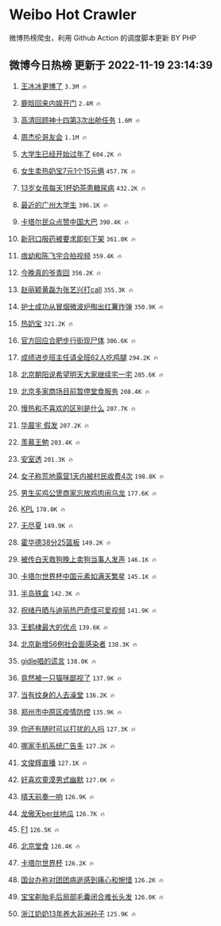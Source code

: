 # Weibo Hot Crawler 



微博热榜爬虫，利用 Github Action 的调度脚本更新 BY PHP 


## 微博今日热榜 更新于 2022-11-19 23:14:39 
1. [王冰冰更博了](https://s.weibo.com/weibo?q=%23%E7%8E%8B%E5%86%B0%E5%86%B0%E6%9B%B4%E5%8D%9A%E4%BA%86%23&t=31&band_rank=1&Refer=top) `3.3M 🔥` 

1. [鹿晗回来内娱开门](https://s.weibo.com/weibo?q=%23%E9%B9%BF%E6%99%97%E5%9B%9E%E6%9D%A5%E5%86%85%E5%A8%B1%E5%BC%80%E9%97%A8%23&t=31&band_rank=2&Refer=top) `2.4M 🔥` 

1. [高清回顾神十四第3次出舱任务](https://s.weibo.com/weibo?q=%23%E9%AB%98%E6%B8%85%E5%9B%9E%E9%A1%BE%E7%A5%9E%E5%8D%81%E5%9B%9B%E7%AC%AC3%E6%AC%A1%E5%87%BA%E8%88%B1%E4%BB%BB%E5%8A%A1%23&t=31&band_rank=3&Refer=top) `1.6M 🔥` 

1. [周杰伦哥友会](https://s.weibo.com/weibo?q=%23%E5%91%A8%E6%9D%B0%E4%BC%A6%E5%93%A5%E5%8F%8B%E4%BC%9A%23&t=31&band_rank=4&Refer=top) `1.1M 🔥` 

1. [大学生已经开始过年了](https://s.weibo.com/weibo?q=%23%E5%A4%A7%E5%AD%A6%E7%94%9F%E5%B7%B2%E7%BB%8F%E5%BC%80%E5%A7%8B%E8%BF%87%E5%B9%B4%E4%BA%86%23&t=31&band_rank=5&Refer=top) `604.2K 🔥` 

1. [女生卖热奶宝7元1个15元俩](https://s.weibo.com/weibo?q=%23%E5%A5%B3%E7%94%9F%E5%8D%96%E7%83%AD%E5%A5%B6%E5%AE%9D7%E5%85%831%E4%B8%AA15%E5%85%83%E4%BF%A9%23&t=31&band_rank=6&Refer=top) `457.7K 🔥` 

1. [13岁女孩每天1杯奶茶患糖尿病](https://s.weibo.com/weibo?q=%2313%E5%B2%81%E5%A5%B3%E5%AD%A9%E6%AF%8F%E5%A4%A91%E6%9D%AF%E5%A5%B6%E8%8C%B6%E6%82%A3%E7%B3%96%E5%B0%BF%E7%97%85%23&t=31&band_rank=7&Refer=top) `432.2K 🔥` 

1. [最近的广州大学生](https://s.weibo.com/weibo?q=%23%E6%9C%80%E8%BF%91%E7%9A%84%E5%B9%BF%E5%B7%9E%E5%A4%A7%E5%AD%A6%E7%94%9F%23&t=31&band_rank=8&Refer=top) `396.1K 🔥` 

1. [卡塔尔民众点赞中国大巴](https://s.weibo.com/weibo?q=%23%E5%8D%A1%E5%A1%94%E5%B0%94%E6%B0%91%E4%BC%97%E7%82%B9%E8%B5%9E%E4%B8%AD%E5%9B%BD%E5%A4%A7%E5%B7%B4%23&t=31&band_rank=9&Refer=top) `390.4K 🔥` 

1. [新冠口服药被要求即刻下架](https://s.weibo.com/weibo?q=%23%E6%96%B0%E5%86%A0%E5%8F%A3%E6%9C%8D%E8%8D%AF%E8%A2%AB%E8%A6%81%E6%B1%82%E5%8D%B3%E5%88%BB%E4%B8%8B%E6%9E%B6%23&t=31&band_rank=10&Refer=top) `361.0K 🔥` 

1. [痞幼和陈飞宇合拍视频](https://s.weibo.com/weibo?q=%23%E7%97%9E%E5%B9%BC%E5%92%8C%E9%99%88%E9%A3%9E%E5%AE%87%E5%90%88%E6%8B%8D%E8%A7%86%E9%A2%91%23&t=31&band_rank=11&Refer=top) `359.4K 🔥` 

1. [今晚真的爷青回](https://s.weibo.com/weibo?q=%23%E4%BB%8A%E6%99%9A%E7%9C%9F%E7%9A%84%E7%88%B7%E9%9D%92%E5%9B%9E%23&t=31&band_rank=12&Refer=top) `356.2K 🔥` 

1. [赵丽颖黄磊为张艺兴打call](https://s.weibo.com/weibo?q=%23%E8%B5%B5%E4%B8%BD%E9%A2%96%E9%BB%84%E7%A3%8A%E4%B8%BA%E5%BC%A0%E8%89%BA%E5%85%B4%E6%89%93call%23&t=31&band_rank=13&Refer=top) `355.3K 🔥` 

1. [护士成功从冒烟微波炉掏出红薯炸弹](https://s.weibo.com/weibo?q=%23%E6%8A%A4%E5%A3%AB%E6%88%90%E5%8A%9F%E4%BB%8E%E5%86%92%E7%83%9F%E5%BE%AE%E6%B3%A2%E7%82%89%E6%8E%8F%E5%87%BA%E7%BA%A2%E8%96%AF%E7%82%B8%E5%BC%B9%23&t=31&band_rank=14&Refer=top) `350.9K 🔥` 

1. [热奶宝](https://s.weibo.com/weibo?q=%E7%83%AD%E5%A5%B6%E5%AE%9D&t=31&band_rank=15&Refer=top) `321.2K 🔥` 

1. [官方回应合肥步行街现尸体](https://s.weibo.com/weibo?q=%23%E5%AE%98%E6%96%B9%E5%9B%9E%E5%BA%94%E5%90%88%E8%82%A5%E6%AD%A5%E8%A1%8C%E8%A1%97%E7%8E%B0%E5%B0%B8%E4%BD%93%23&t=31&band_rank=16&Refer=top) `306.6K 🔥` 

1. [成绩进步班主任请全班62人吃鸡腿](https://s.weibo.com/weibo?q=%23%E6%88%90%E7%BB%A9%E8%BF%9B%E6%AD%A5%E7%8F%AD%E4%B8%BB%E4%BB%BB%E8%AF%B7%E5%85%A8%E7%8F%AD62%E4%BA%BA%E5%90%83%E9%B8%A1%E8%85%BF%23&t=31&band_rank=17&Refer=top) `294.2K 🔥` 

1. [北京朝阳说希望明天大家继续宅一宅](https://s.weibo.com/weibo?q=%23%E5%8C%97%E4%BA%AC%E6%9C%9D%E9%98%B3%E8%AF%B4%E5%B8%8C%E6%9C%9B%E6%98%8E%E5%A4%A9%E5%A4%A7%E5%AE%B6%E7%BB%A7%E7%BB%AD%E5%AE%85%E4%B8%80%E5%AE%85%23&t=31&band_rank=18&Refer=top) `285.6K 🔥` 

1. [北京多家商场目前暂停堂食服务](https://s.weibo.com/weibo?q=%23%E5%8C%97%E4%BA%AC%E5%A4%9A%E5%AE%B6%E5%95%86%E5%9C%BA%E7%9B%AE%E5%89%8D%E6%9A%82%E5%81%9C%E5%A0%82%E9%A3%9F%E6%9C%8D%E5%8A%A1%23&t=31&band_rank=19&Refer=top) `208.4K 🔥` 

1. [慢热和不喜欢的区别是什么](https://s.weibo.com/weibo?q=%23%E6%85%A2%E7%83%AD%E5%92%8C%E4%B8%8D%E5%96%9C%E6%AC%A2%E7%9A%84%E5%8C%BA%E5%88%AB%E6%98%AF%E4%BB%80%E4%B9%88%23&t=31&band_rank=20&Refer=top) `207.7K 🔥` 

1. [华晨宇 假发](https://s.weibo.com/weibo?q=%E5%8D%8E%E6%99%A8%E5%AE%87%20%E5%81%87%E5%8F%91&t=31&band_rank=21&Refer=top) `207.2K 🔥` 

1. [羡慕王勉](https://s.weibo.com/weibo?q=%23%E7%BE%A1%E6%85%95%E7%8E%8B%E5%8B%89%23&t=31&band_rank=22&Refer=top) `203.4K 🔥` 

1. [安室透](https://s.weibo.com/weibo?q=%E5%AE%89%E5%AE%A4%E9%80%8F&t=31&band_rank=23&Refer=top) `201.3K 🔥` 

1. [女子称荒地露营1天内被村民收费4次](https://s.weibo.com/weibo?q=%23%E5%A5%B3%E5%AD%90%E7%A7%B0%E8%8D%92%E5%9C%B0%E9%9C%B2%E8%90%A51%E5%A4%A9%E5%86%85%E8%A2%AB%E6%9D%91%E6%B0%91%E6%94%B6%E8%B4%B94%E6%AC%A1%23&t=31&band_rank=24&Refer=top) `198.8K 🔥` 

1. [男生买鸡公煲商家忘放鸡肉闹乌龙](https://s.weibo.com/weibo?q=%23%E7%94%B7%E7%94%9F%E4%B9%B0%E9%B8%A1%E5%85%AC%E7%85%B2%E5%95%86%E5%AE%B6%E5%BF%98%E6%94%BE%E9%B8%A1%E8%82%89%E9%97%B9%E4%B9%8C%E9%BE%99%23&t=31&band_rank=25&Refer=top) `177.6K 🔥` 

1. [KPL](https://s.weibo.com/weibo?q=KPL&t=31&band_rank=26&Refer=top) `170.0K 🔥` 

1. [无尽夏](https://s.weibo.com/weibo?q=%E6%97%A0%E5%B0%BD%E5%A4%8F&t=31&band_rank=27&Refer=top) `149.9K 🔥` 

1. [霍华德38分25篮板](https://s.weibo.com/weibo?q=%23%E9%9C%8D%E5%8D%8E%E5%BE%B738%E5%88%8625%E7%AF%AE%E6%9D%BF%23&t=31&band_rank=28&Refer=top) `149.2K 🔥` 

1. [被传白天救狗晚上卖狗当事人发声](https://s.weibo.com/weibo?q=%23%E8%A2%AB%E4%BC%A0%E7%99%BD%E5%A4%A9%E6%95%91%E7%8B%97%E6%99%9A%E4%B8%8A%E5%8D%96%E7%8B%97%E5%BD%93%E4%BA%8B%E4%BA%BA%E5%8F%91%E5%A3%B0%23&t=31&band_rank=29&Refer=top) `146.1K 🔥` 

1. [卡塔尔世界杯中国元素如满天繁星](https://s.weibo.com/weibo?q=%23%E5%8D%A1%E5%A1%94%E5%B0%94%E4%B8%96%E7%95%8C%E6%9D%AF%E4%B8%AD%E5%9B%BD%E5%85%83%E7%B4%A0%E5%A6%82%E6%BB%A1%E5%A4%A9%E7%B9%81%E6%98%9F%23&t=31&band_rank=30&Refer=top) `145.1K 🔥` 

1. [半岛铁盒](https://s.weibo.com/weibo?q=%E5%8D%8A%E5%B2%9B%E9%93%81%E7%9B%92&t=31&band_rank=31&Refer=top) `142.3K 🔥` 

1. [祝绪丹晒与迪丽热巴奇怪可爱视频](https://s.weibo.com/weibo?q=%23%E7%A5%9D%E7%BB%AA%E4%B8%B9%E6%99%92%E4%B8%8E%E8%BF%AA%E4%B8%BD%E7%83%AD%E5%B7%B4%E5%A5%87%E6%80%AA%E5%8F%AF%E7%88%B1%E8%A7%86%E9%A2%91%23&t=31&band_rank=32&Refer=top) `141.9K 🔥` 

1. [王鹤棣最大的优点](https://s.weibo.com/weibo?q=%23%E7%8E%8B%E9%B9%A4%E6%A3%A3%E6%9C%80%E5%A4%A7%E7%9A%84%E4%BC%98%E7%82%B9%23&t=31&band_rank=33&Refer=top) `139.6K 🔥` 

1. [北京新增56例社会面感染者](https://s.weibo.com/weibo?q=%23%E5%8C%97%E4%BA%AC%E6%96%B0%E5%A2%9E56%E4%BE%8B%E7%A4%BE%E4%BC%9A%E9%9D%A2%E6%84%9F%E6%9F%93%E8%80%85%23&t=31&band_rank=34&Refer=top) `138.3K 🔥` 

1. [gidle唱的谎言](https://s.weibo.com/weibo?q=%23gidle%E5%94%B1%E7%9A%84%E8%B0%8E%E8%A8%80%23&t=31&band_rank=35&Refer=top) `138.0K 🔥` 

1. [竟然被一只猫咪鄙视了](https://s.weibo.com/weibo?q=%23%E7%AB%9F%E7%84%B6%E8%A2%AB%E4%B8%80%E5%8F%AA%E7%8C%AB%E5%92%AA%E9%84%99%E8%A7%86%E4%BA%86%23&t=31&band_rank=36&Refer=top) `137.9K 🔥` 

1. [当有纹身的人去澡堂](https://s.weibo.com/weibo?q=%23%E5%BD%93%E6%9C%89%E7%BA%B9%E8%BA%AB%E7%9A%84%E4%BA%BA%E5%8E%BB%E6%BE%A1%E5%A0%82%23&t=31&band_rank=37&Refer=top) `136.2K 🔥` 

1. [郑州市中原区疫情防控](https://s.weibo.com/weibo?q=%E9%83%91%E5%B7%9E%E5%B8%82%E4%B8%AD%E5%8E%9F%E5%8C%BA%E7%96%AB%E6%83%85%E9%98%B2%E6%8E%A7&t=31&band_rank=38&Refer=top) `135.9K 🔥` 

1. [你还有随时可以打扰的人吗](https://s.weibo.com/weibo?q=%23%E4%BD%A0%E8%BF%98%E6%9C%89%E9%9A%8F%E6%97%B6%E5%8F%AF%E4%BB%A5%E6%89%93%E6%89%B0%E7%9A%84%E4%BA%BA%E5%90%97%23&t=31&band_rank=39&Refer=top) `127.3K 🔥` 

1. [哪家手机系统广告多](https://s.weibo.com/weibo?q=%23%E5%93%AA%E5%AE%B6%E6%89%8B%E6%9C%BA%E7%B3%BB%E7%BB%9F%E5%B9%BF%E5%91%8A%E5%A4%9A%23&t=31&band_rank=40&Refer=top) `127.2K 🔥` 

1. [文俊辉直播](https://s.weibo.com/weibo?q=%23%E6%96%87%E4%BF%8A%E8%BE%89%E7%9B%B4%E6%92%AD%23&t=31&band_rank=41&Refer=top) `127.1K 🔥` 

1. [好喜欢童漠男式幽默](https://s.weibo.com/weibo?q=%23%E5%A5%BD%E5%96%9C%E6%AC%A2%E7%AB%A5%E6%BC%A0%E7%94%B7%E5%BC%8F%E5%B9%BD%E9%BB%98%23&t=31&band_rank=42&Refer=top) `127.0K 🔥` 

1. [晴天前奏一响](https://s.weibo.com/weibo?q=%E6%99%B4%E5%A4%A9%E5%89%8D%E5%A5%8F%E4%B8%80%E5%93%8D&t=31&band_rank=43&Refer=top) `126.9K 🔥` 

1. [龙傲天ber丝地瓜](https://s.weibo.com/weibo?q=%23%E9%BE%99%E5%82%B2%E5%A4%A9ber%E4%B8%9D%E5%9C%B0%E7%93%9C%23&t=31&band_rank=44&Refer=top) `126.7K 🔥` 

1. [F1](https://s.weibo.com/weibo?q=F1&t=31&band_rank=45&Refer=top) `126.5K 🔥` 

1. [北京堂食](https://s.weibo.com/weibo?q=%E5%8C%97%E4%BA%AC%E5%A0%82%E9%A3%9F&t=31&band_rank=46&Refer=top) `126.4K 🔥` 

1. [卡塔尔世界杯](https://s.weibo.com/weibo?q=%23%E5%8D%A1%E5%A1%94%E5%B0%94%E4%B8%96%E7%95%8C%E6%9D%AF%23&t=31&band_rank=47&Refer=top) `126.2K 🔥` 

1. [国台办称对团团病逝感到痛心和惋惜](https://s.weibo.com/weibo?q=%23%E5%9B%BD%E5%8F%B0%E5%8A%9E%E7%A7%B0%E5%AF%B9%E5%9B%A2%E5%9B%A2%E7%97%85%E9%80%9D%E6%84%9F%E5%88%B0%E7%97%9B%E5%BF%83%E5%92%8C%E6%83%8B%E6%83%9C%23&t=31&band_rank=48&Refer=top) `126.2K 🔥` 

1. [宝宝剃胎毛后局部毛囊闭合难长头发](https://s.weibo.com/weibo?q=%23%E5%AE%9D%E5%AE%9D%E5%89%83%E8%83%8E%E6%AF%9B%E5%90%8E%E5%B1%80%E9%83%A8%E6%AF%9B%E5%9B%8A%E9%97%AD%E5%90%88%E9%9A%BE%E9%95%BF%E5%A4%B4%E5%8F%91%23&t=31&band_rank=49&Refer=top) `126.0K 🔥` 

1. [浙江奶奶13年养大非洲孙子](https://s.weibo.com/weibo?q=%23%E6%B5%99%E6%B1%9F%E5%A5%B6%E5%A5%B613%E5%B9%B4%E5%85%BB%E5%A4%A7%E9%9D%9E%E6%B4%B2%E5%AD%99%E5%AD%90%23&t=31&band_rank=50&Refer=top) `125.9K 🔥` 

